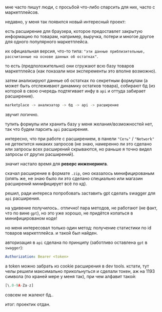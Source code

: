 мне часто пишут люди, с просьбой что-либо спарсить для них, часто с маркетплейсов.

недавно, у меня так появился новый интересный проект:

есть расширение для браузера, которое предоставлет закрытую информацию по товарам, например, выручка, потери и многое другое для одного популярного маркетплейса.

их официальная версия, что-то типа: `"эти данные приблизительные, рассчитанные на основе данных об остатках"`.

то есть (предположительно) они сгружают всю базу товаров маркетплейса (как показали мои эксперементы это вполне возможно).

затем анализируют данные об остатках по секретным формулам (а может быть отслеживают динамику остатков товара), собирают бд (из которой в свою очередь подтягивает инфу в `api` и оттуда забирает расширение).

``` bash
marketplace -> анализатор -> бд -> api -> расширение
```

звучит логично.

тупить формулы или хранить базу у меня желания/возможностей нет, так что будем парсить `api` расширения.

интересно, что при работе с расширением, в панели `"Сеть"` / `"Network"` не детектится никаких запросов (не знаю, намеренно ли это сделано или запросы всех расширений скрываются, но раньше я точно видел запросы от других расширений).

значит настало время для **реверс инженеринга**.

скачал расширение в формате `.zip`, оно оказалось минифицированым (опять же, не знаю было ли это сделано специально или магазин расширений минифицирует всё по кд).

решил, ради интереса попробовать заставить gpt сделать swagger для `api` расширения.

на удивение получилось.. отлично! пара методов, не работают (не факт, что по вине `gpt`), но это уже хорошо, не придётся копаться в минифицированом коде!

но меня интересовал только один метод: получение статистики по id товаров маркетплейса. и такой был найден.

авторизация в `api` сделана по принципу (заботливо оставлена `gpt` в `swagger`):

``` yaml
Authorization: Bearer <token>
```

а token можно забрать из cookie расширения в dev tools. кстати, тут челы решили максимально прикольнуться и сделали токен, аж на 1193 символа (по краней мере у меня так), при чем алфавит такой:

``` python
[\.0-9A-Za-z]
```

совсем не жалеют бд..

итог: проектик отдан.
